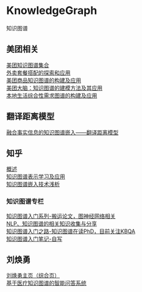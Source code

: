 # KnowledgeGraph
知识图谱

## 美团相关
[美团知识图谱集合](https://tech.meituan.com/tags/%E7%9F%A5%E8%AF%86%E5%9B%BE%E8%B0%B1.html)</br>
[外卖套餐搭配的探索和应用](https://tech.meituan.com/2021/05/27/set-meal-recommendation.html)</br>
[美团商品知识图谱的构建及应用](https://tech.meituan.com/2021/09/02/meituan-commodity-nlp-practice.html)</br>
[美团大脑：知识图谱的建模方法及其应用](https://tech.meituan.com/2018/11/01/meituan-ai-nlp.html)</br>
[本地生活综合性需求图谱的构建及应用](https://tech.meituan.com/2021/07/15/construction-and-application-of-lifestyle-general-needs-net.html)</br>

## 翻译距离模型
[融合事实信息的知识图谱嵌入——翻译距离模型](https://www.omegaxyz.com/2020/01/12/kge-translational-distance-models/)</br>

## 知乎
[概述](https://zhuanlan.zhihu.com/p/339053474)</br>
[知识图谱表示学习及应用](https://zhuanlan.zhihu.com/p/347578671)</br>
[知识图谱嵌入技术浅析](https://zhuanlan.zhihu.com/p/112222319)</br>
### 知识图谱专栏
[知识图谱入门系列-搬运论文，图神经网络相关](https://www.zhihu.com/column/c_1444217987779325952)</br>
[NLP、知识图谱的相关知识收集与分享](https://www.zhihu.com/column/c_1292887950884102144)</br>
[知识图谱入门之路-知识图谱在读PhD，目前关注KBQA](https://www.zhihu.com/column/c_1257041630369779712)</br>
[知识图谱入门笔记-自写](https://www.zhihu.com/column/c_211846834)</br>

## 刘焕勇
[刘焕勇主页（综合页）](https://liuhuanyong.github.io/)</br>
[基于医疗知识图谱的智能问答系统](https://github.com/liuhuanyong/QASystemOnMedicalKG)</br>
